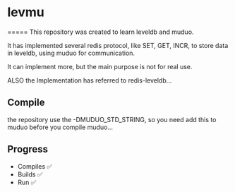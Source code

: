 # levmu
=====
This repository was created to learn leveldb and muduo.

It has implemented several redis protocol, like SET, GET, INCR, to store data in leveldb, using muduo for communication.

It can implement more, but the main purpose is not for real use.

ALSO the Implementation has referred to redis-leveldb...

## Compile
the repository use the -DMUDUO_STD_STRING, so you need add this to muduo before you compile muduo...

## Progress
  - Compiles :white_check_mark:
  - Builds  :white_check_mark:
  - Run :white_check_mark:
